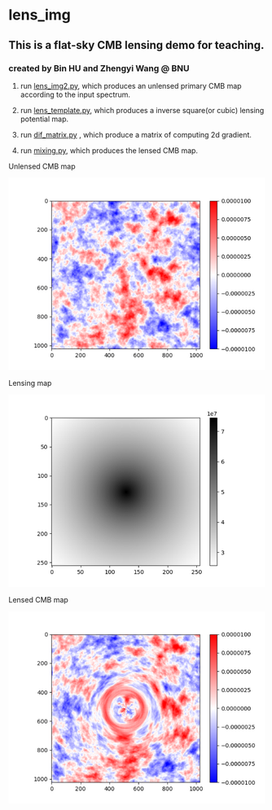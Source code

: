 # lens_img

## This is a flat-sky CMB lensing demo for teaching.

### created by Bin HU and Zhengyi Wang @ BNU

1. run [lens_img2.py](lens_img2.py), which produces an unlensed primary CMB map according to the input spectrum.

2. run [lens_template.py](lens_template.py), which produces a inverse square(or cubic) lensing potential map.

3. run [dif_matrix.py](dif_matrix.py) , which produce a matrix of computing 2d gradient. 

3. run [mixing.py](mixing.py), which produces the lensed CMB map. 

Unlensed CMB map

![avatar](map.png)

Lensing map

![avatar](lens_map.png)

Lensed CMB map

![avatar](lensed_cmb_map.png)
